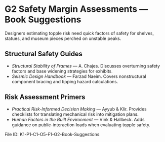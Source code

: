 # G2 Safety Margin Assessments — Book Suggestions

Designers estimating topple risk need quick factors of safety for shelves, statues, and museum pieces perched on unstable peaks.

## Structural Safety Guides
* *Structural Stability of Frames* — A. Chajes. Discusses overturning safety factors and base widening strategies for exhibits.
* *Seismic Design Handbook* — Farzad Naeim. Covers nonstructural component bracing and tipping hazard calculations.
## Risk Assessment Primers
* *Practical Risk-Informed Decision Making* — Ayyub & Klir. Provides checklists for translating mechanical risk into mitigation plans.
* *Human Factors in the Built Environment* — Vink & Hallbeck. Adds guidance on public-interaction loads when evaluating topple safety.

File ID: K1-P1-C1-O5-F1-G2-Book-Suggestions
